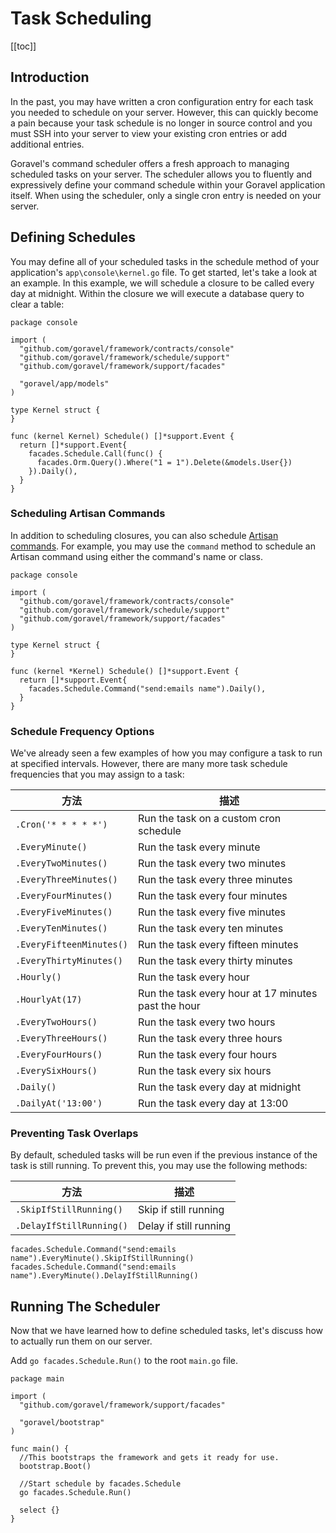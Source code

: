 # Task Scheduling

[[toc]]

## Introduction

In the past, you may have written a cron configuration entry for each task you needed to schedule on your server. However, this can quickly become a pain because your task schedule is no longer in source control and you must SSH into your server to view your existing cron entries or add additional entries.

Goravel's command scheduler offers a fresh approach to managing scheduled tasks on your server. The scheduler allows you to fluently and expressively define your command schedule within your Goravel application itself. When using the scheduler, only a single cron entry is needed on your server.

## Defining Schedules

You may define all of your scheduled tasks in the schedule method of your application's `app\console\kernel.go` file. To get started, let's take a look at an example. In this example, we will schedule a closure to be called every day at midnight. Within the closure we will execute a database query to clear a table:

```
package console

import (
  "github.com/goravel/framework/contracts/console"
  "github.com/goravel/framework/schedule/support"
  "github.com/goravel/framework/support/facades"

  "goravel/app/models"
)

type Kernel struct {
}

func (kernel Kernel) Schedule() []*support.Event {
  return []*support.Event{
    facades.Schedule.Call(func() {
      facades.Orm.Query().Where("1 = 1").Delete(&models.User{})
    }).Daily(),
  }
}
```

### Scheduling Artisan Commands

In addition to scheduling closures, you can also schedule [Artisan commands](./Artisan%E5%91%BD%E4%BB%A4%E8%A1%8C.md). For example, you may use the `command` method to schedule an Artisan command using either the command's name or class.

```
package console

import (
  "github.com/goravel/framework/contracts/console"
  "github.com/goravel/framework/schedule/support"
  "github.com/goravel/framework/support/facades"
)

type Kernel struct {
}

func (kernel *Kernel) Schedule() []*support.Event {
  return []*support.Event{
    facades.Schedule.Command("send:emails name").Daily(),
  }
}
```

### Schedule Frequency Options

We've already seen a few examples of how you may configure a task to run at specified intervals. However, there are many more task schedule frequencies that you may assign to a task:

| 方法                     | 描述                                                |
| ------------------------ | --------------------------------------------------- |
| `.Cron('* * * * *')`     | Run the task on a custom cron schedule              |
| `.EveryMinute()`         | Run the task every minute                           |
| `.EveryTwoMinutes()`     | Run the task every two minutes                      |
| `.EveryThreeMinutes()`   | Run the task every three minutes                    |
| `.EveryFourMinutes()`    | Run the task every four minutes                     |
| `.EveryFiveMinutes()`    | Run the task every five minutes                     |
| `.EveryTenMinutes()`     | Run the task every ten minutes                      |
| `.EveryFifteenMinutes()` | Run the task every fifteen minutes                  |
| `.EveryThirtyMinutes()`  | Run the task every thirty minutes                   |
| `.Hourly()`              | Run the task every hour                             |
| `.HourlyAt(17)`          | Run the task every hour at 17 minutes past the hour |
| `.EveryTwoHours()`       | Run the task every two hours                        |
| `.EveryThreeHours()`     | Run the task every three hours                      |
| `.EveryFourHours()`      | Run the task every four hours                       |
| `.EverySixHours()`       | Run the task every six hours                        |
| `.Daily()`               | Run the task every day at midnight                  |
| `.DailyAt('13:00')`      | Run the task every day at 13:00                     |

### Preventing Task Overlaps

By default, scheduled tasks will be run even if the previous instance of the task is still running. To prevent this, you may use the following methods:

| 方法                     | 描述                   |
| ------------------------ | ---------------------- |
| `.SkipIfStillRunning()`  | Skip if still running  |
| `.DelayIfStillRunning()` | Delay if still running |

```
facades.Schedule.Command("send:emails name").EveryMinute().SkipIfStillRunning()
facades.Schedule.Command("send:emails name").EveryMinute().DelayIfStillRunning()
```

## Running The Scheduler

Now that we have learned how to define scheduled tasks, let's discuss how to actually run them on our server.

Add `go facades.Schedule.Run()` to the root `main.go` file.

```
package main

import (
  "github.com/goravel/framework/support/facades"

  "goravel/bootstrap"
)

func main() {
  //This bootstraps the framework and gets it ready for use.
  bootstrap.Boot()

  //Start schedule by facades.Schedule
  go facades.Schedule.Run()

  select {}
}
```
